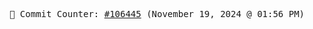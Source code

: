 <p align="center">
    <samp>
        📮 Commit Counter: <a href="https://github.com/Javascript-void0/Javascript-void0/commits/main">#106445</a> (November 19, 2024 @ 01:56 PM)
    </samp>
</p>